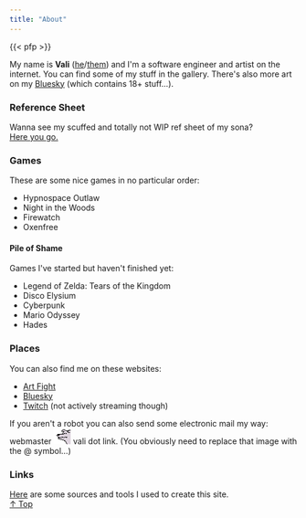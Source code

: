 ```yaml
---
title: "About"
---
```


<div class="card h-card">
    <div class="img-wrap-left" >
        {{< pfp >}}
        <p>
            My name is <strong class="p-name">Vali</strong> (<a
                href="https://en.wiktionary.org/wiki/he#Pronoun" class="u-pronoun">he</a>/<a
                href="https://en.wiktionary.org/wiki/they#Pronoun" class="u-pronoun">them</a>) and
            <span class="p-note">I'm a software engineer and artist on the internet.</span> You can
            find
            some of my stuff in the gallery. There's also more art on my <a rel="me" class="u-url"
                href="https://bsky.app/profile/vali.link">Bluesky</a> (which contains 18+
            stuff...).<a rel="me" class="u-url" href="https://vali.link"></a></p>
    </div>
</div>
<div class="card" id="ref">
    <h3>Reference Sheet</h3>
    Wanna see my scuffed and totally not WIP ref sheet of my sona?<br />
    <a href="/ref">Here you go.</a>
</div>
<div class="card" id="games">
    <h3>Games</h3>
    These are some nice games in no particular order:
    <ul>
        <li>Hypnospace Outlaw</li>
        <li>Night in the Woods</li>
        <li>Firewatch</li>
        <li>Oxenfree</li>
    </ul>
    <h4>Pile of Shame</h4>
    Games I've started but haven't finished yet:
    <ul>
        <li>Legend of Zelda: Tears of the Kingdom</li>
        <li>Disco Elysium</li>
        <li>Cyberpunk</li>
        <li>Mario Odyssey</li>
        <li>Hades</li>
    </ul>
</div>
<div class="card" id="places">
    <h3>Places</h3>
    <p>
        You can also find me on these websites:
    </p>
    <ul>
        <li><a target="_blank" href="https://artfight.net/~vali_woof">Art Fight</a></li>
        <li><a target="_blank" href="https://bsky.app/profile/vali.link">Bluesky</a></li>
        <li><a target="_blank" href="https://twitch.tv/vali_woof">Twitch</a> (not actively streaming
            though)</li>
    </ul>
    <p>
        If you aren't a robot you can also send some electronic mail my way: webmaster <img
            src="/res/dog.gif" onclick="bark();"> vali dot link. (You obviously need to replace that
        image with the @ symbol...)
    </p>
</div>
<div class="card">
    <h3>Links</h3>
    <a href="/links">Here</a> are some sources and tools I used to create this site.
</div>
<a href="#top" id="bottom">&ShortUpArrow; Top</a>